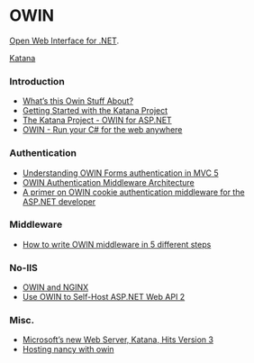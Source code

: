 OWIN
====

[Open Web Interface for .NET](http://owin.org/).

[Katana](http://katanaproject.codeplex.com/)


### Introduction
- [What’s this Owin Stuff About?](http://coding.abel.nu/2014/05/whats-this-owin-stuff-about/)
- [Getting Started with the Katana Project](http://msdn.microsoft.com/en-us/magazine/dn451439.aspx)
- [The Katana Project - OWIN for ASP.NET](http://channel9.msdn.com/Shows/Web+Camps+TV/The-Katana-Project-OWIN-for-ASPNET)
- [OWIN - Run your C# for the web anywhere](http://vimeo.com/57007898)

### Authentication
- [Understanding OWIN Forms authentication in MVC 5](http://blogs.msdn.com/b/webdev/archive/2013/07/03/understanding-owin-forms-authentication-in-mvc-5.aspx)
- [OWIN Authentication Middleware Architecture](http://brockallen.com/2013/08/07/owin-authentication-middleware-architecture/)
- [A primer on OWIN cookie authentication middleware for the ASP.NET developer](http://brockallen.com/2013/10/24/a-primer-on-owin-cookie-authentication-middleware-for-the-asp-net-developer/)

### Middleware
- [How to write OWIN middleware in 5 different steps
](http://benfoster.io/blog/how-to-write-owin-middleware-in-5-different-steps)

### No-IIS
- [OWIN and NGINX](http://iobservable.net/blog/2013/08/01/owin-and-nginx/)
- [Use OWIN to Self-Host ASP.NET Web API 2](http://www.asp.net/web-api/overview/hosting-aspnet-web-api/use-owin-to-self-host-web-api)

### Misc.
- [Microsoft’s new Web Server, Katana, Hits Version 3](http://www.infoq.com/news/2014/08/Katana-3?utm_source=infoqEmail&utm_medium=WeeklyNL_EditorialContentDotNet&utm_campaign=09022014news)
- [Hosting nancy with owin](https://github.com/NancyFx/Nancy/wiki/Hosting-nancy-with-owin)
